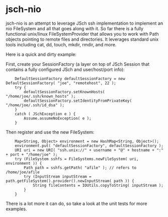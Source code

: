 jsch-nio
========
jsch-nio is an attempt to leverage JSch ssh implementation to implement an nio FileSystem and all that goes along with it.  So far there is a fully functional unix/linux FileSystemProvider that allows you to work with Path objects pointing to remote files and directories.  It leverages standard unix tools including cat, dd, touch, mkdir, rmdir, and more.

Here is a quick and dirty example:

First, create your SessionFactory (a layer on top of JSch Session that contains a fully configured JSch and user/host/port info):

        DefaultSessionFactory defaultSessionFactory = new DefaultSessionFactory( "joe", "remotehost", 22 );
        try {
            defaultSessionFactory.setKnownHosts( "/home/joe/.ssh/known_hosts" );
            defaultSessionFactory.setIdentityFromPrivateKey( "/home/joe/.ssh/id_dsa" );
        }
        catch ( JSchException e ) {
            Assume.assumeNoException( e );
        }

Then register and use the new FileSystem:

        Map<String, Object> environment = new HashMap<String, Object>();
        environment.put( "defaultSessionFactory", defaultSessionFactory );
        URI uri = new URI( "ssh.unix://" + username + "@" + hostname + ":" + port + "/home/joe" );
        try (FileSystem sshfs = FileSystems.newFileSystem( uri, environment )) {
            Path path = sshfs.getPath( "afile" ); // refers to /home/joe/afile
            try (InputStream inputStream = path.getFileSystem().provider().newInputStream( path )) {
                String fileContents = IOUtils.copyToString( inputStream );
            }
        }

There is a lot more it can do, so take a look at the unit tests for more examples.
